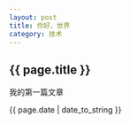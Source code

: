 ```yaml
---
layout: post
title: 你好，世界
category: 技术
---
```


<h2>{{ page.title }}</h2>
<p>我的第一篇文章</p>
<p>{{ page.date | date_to_string }}</p>
